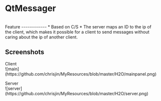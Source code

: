 QtMessager
============
<br>
Feature
-------------
* Based on C/S
* The server maps an ID to the ip of the client, which makes it possible for a client to send messages without caring about the ip of another client.

Screenshots
-------------
<p>
	Client<br>
	![main](https://github.com/chrisjin/MyResources/blob/master/H2O/mainpanel.png)
<p>
	Server<br>
	![server](https://github.com/chrisjin/MyResources/blob/master/H2O/server.png)
 
